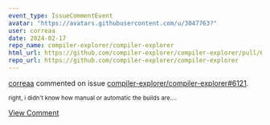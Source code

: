 ```yaml
---
event_type: IssueCommentEvent
avatar: "https://avatars.githubusercontent.com/u/3047763?"
user: correaa
date: 2024-02-17
repo_name: compiler-explorer/compiler-explorer
html_url: https://github.com/compiler-explorer/compiler-explorer/pull/6121
repo_url: https://github.com/compiler-explorer/compiler-explorer
---
```


<a href='https://github.com/correaa' target='_blank'>correaa</a> commented on issue <a href='https://github.com/compiler-explorer/compiler-explorer/pull/6121' target='_blank'>compiler-explorer/compiler-explorer#6121</a>.

<small>right, i didn't know how manual or automatic the builds are....</small>

<a href='https://github.com/compiler-explorer/compiler-explorer/pull/6121' target='_blank'>View Comment</a>